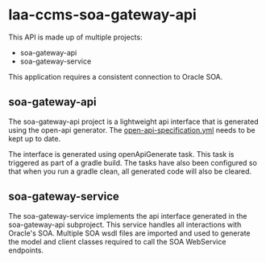 # laa-ccms-soa-gateway-api

This API is made up of multiple projects:
* soa-gateway-api
* soa-gateway-service

This application requires a consistent connection to Oracle SOA. 


## soa-gateway-api

The soa-gateway-api project is a lightweight api interface that is generated using the open-api generator.
The [open-api-specification.yml](./soa-gateway-api/open-api-specification.yml) needs to be kept up to date. 

The interface is generated using openApiGenerate task. This task is triggered as part of a gradle build. 
The tasks have also been configured so that when you run a gradle clean, all generated code will also be cleared.

## soa-gateway-service

The soa-gateway-service implements the api interface generated in the soa-gateway-api subproject.
This service handles all interactions with Oracle's SOA. Multiple SOA wsdl files are imported and 
used to generate the model and client classes required to call the SOA WebService endpoints.

